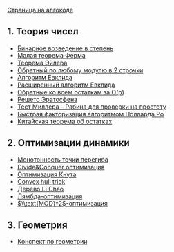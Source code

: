 [Страница на алгокоде](https://algocode.ru/aspb2019/)

## 1\. Теория чисел

  - [Бинарное возведение в
    степень](Бинарное_возведение_в_степень "wikilink")
  - [Малая теорема Ферма](Малая_теорема_Ферма "wikilink")
  - [Теорема Эйлера](Теорема_Эйлера "wikilink")
  - [Обратный по любому модулю в 2
    строчки](Обратный_по_любому_модулю_в_2_строчки "wikilink")
  - [Алгоритм Евклида](Алгоритм_Евклида "wikilink")
  - [Расширенный алгоритм
    Евклида](Расширенный_алгоритм_Евклида "wikilink")
  - [Обратные ко всем остаткам за
    O(p)](Обратные_ко_всем_остаткам_за_O\(p\) "wikilink")
  - [Решето Эратосфена](Решето_Эратосфена "wikilink")
  - [Тест Миллера - Рабина для проверки на
    простоту](Тест_Миллера_-_Рабина_для_проверки_на_простоту "wikilink")
  - [Быстрая факторизация алгоритмом Полларда
    Ро](Быстрая_факторизация_алгоритмом_Полларда_Ро "wikilink")
  - [Китайская теорема об
    остатках](Китайская_теорема_об_остатках "wikilink")

## 2\. Оптимизации динамики

  - [Монотонность точки
    перегиба](Монотонность_точки_перегиба "wikilink")
  - [Divide\&Conquer оптимизация](Divide&Conquer_оптимизация "wikilink")
  - [Оптимизация Кнута](Оптимизация_Кнута "wikilink")
  - [Convex hull trick](Convex_hull_trick "wikilink")
  - [Дерево Li Chao](Дерево_Li_Chao "wikilink")
  - [Лямбда-оптимизация](Лямбда-оптимизация "wikilink")
  - [$\\text{MOD}^2$-оптимизация](MOD**2-оптимизация "wikilink")

## 3\. Геометрия

  - [Конспект по
    геометрии](https://algocode.ru/files/course_aspb2019/main.pdf)